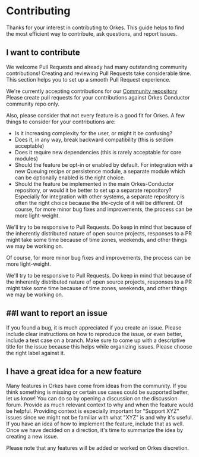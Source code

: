 
# Contributing
Thanks for your interest in contributing to Orkes. This guide helps to find the most efficient way to contribute, ask questions, and report issues.

## I want to contribute

We welcome Pull Requests and already had many outstanding community contributions! Creating and reviewing Pull Requests take considerable time. This section helps you to set up a smooth Pull Request experience.

We're currently accepting contributions for our [Community repository](https://github.com/orkes-io/orkes-conductor-community)
Please create pull requests for your contributions against Orkes Conductor community repo only.

Also, please consider that not every feature is a good fit for Orkes. A few things to consider for your contributions are:

* Is it increasing complexity for the user, or might it be confusing?
* Does it, in any way, break backward compatibility (this is seldom acceptable)
* Does it require new dependencies (this is rarely acceptable for core modules)
* Should the feature be opt-in or enabled by default. For integration with a new Queuing recipe or persistence module, a separate module which can be optionally enabled is the right choice.
* Should the feature be implemented in the main Orkes-Conductor repository, or would it be better to set up a separate repository? Especially for integration with other systems, a separate repository is often the right choice because the life-cycle of it will be different.
Of course, for more minor bug fixes and improvements, the process can be more light-weight.

We'll try to be responsive to Pull Requests. Do keep in mind that because of the inherently distributed nature of open source projects, responses to a PR might take some time because of time zones, weekends, and other things we may be working on.

Of course, for more minor bug fixes and improvements, the process can be more light-weight.

We'll try to be responsive to Pull Requests. Do keep in mind that because of the inherently distributed nature of open source projects, responses to a PR might take some time because of time zones, weekends, and other things we may be working on.


##I want to report an issue
-----

If you found a bug, it is much appreciated if you create an issue. Please include clear instructions on how to reproduce the issue, or even better, include a test case on a branch. Make sure to come up with a descriptive title for the issue because this helps while organizing issues.
Please choose the right label against it. 

## I have a great idea for a new feature
Many features in Orkes have come from ideas from the community. If you think something is missing or certain use cases could be supported better, let us know! You can do so by opening a discussion on the discussion forum. Provide as much relevant context to why and when the feature would be helpful. Providing context is especially important for "Support XYZ" issues since we might not be familiar with what "XYZ" is and why it's useful. If you have an idea of how to implement the feature, include that as well.
Once we have decided on a direction, it's time to summarize the idea by creating a new issue.

Please note that any features will be added or worked on Orkes discretion. 

